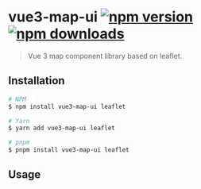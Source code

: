 # vue3-map-ui [![npm version](https://img.shields.io/npm/v/vue3-map-ui.svg)](https://npmjs.org/package/vue3-map-ui) [![npm downloads](https://img.shields.io/npm/dm/vue3-map-ui.svg)](https://npmjs.org/package/vue3-map-ui)

> Vue 3 map component library based on leaflet.

## Installation

```bash
# NPM
$ npm install vue3-map-ui leaflet

# Yarn
$ yarn add vue3-map-ui leaflet

# pnpm
$ pnpm install vue3-map-ui leaflet
```

## Usage
